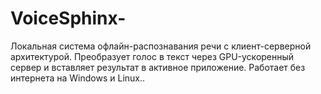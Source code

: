# VoiceSphinx-
Локальная система офлайн-распознавания речи с клиент-серверной архитектурой. Преобразует голос в текст через GPU-ускоренный сервер и вставляет результат в активное приложение. Работает без интернета на Windows и Linux..

